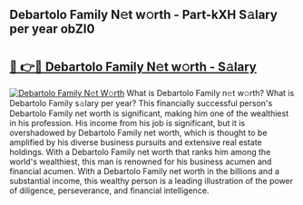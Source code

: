 ## Debartolo Family N𝚎t w𝚘rth - Part-kXH S𝚊lary per year obZI0

# <h2><a href="http://gc3q51.nevu.top/?p=Debartolo+Family">🔗 👉🔴 Debartolo Family N𝚎t w𝚘rth - S𝚊lary</a></h2>

[![Debartolo Family N𝚎t W𝚘rth](https://i.imgur.com/Oavwk0R.jpeg)](http://gc3q51.nevu.top/?p=Debartolo+Family)
What is Debartolo Family n𝚎t w𝚘rth? What is Debartolo Family s𝚊lary per year?
This financially successful person's Debartolo Family net worth is significant, making him one of the wealthiest in his profession. His income from his job is significant, but it is overshadowed by Debartolo Family net worth, which is thought to be amplified by his diverse business pursuits and extensive real estate holdings. With a Debartolo Family net worth that ranks him among the world's wealthiest, this man is renowned for his business acumen and financial acumen. With a Debartolo Family net worth in the billions and a substantial income, this wealthy person is a leading illustration of the power of diligence, perseverance, and financial intelligence.
